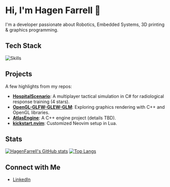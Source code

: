 # Hi, I'm Hagen Farrell 👋

I'm a developer passionate about Robotics, Embedded Systems, 3D printing & graphics programming.

## Tech Stack
![Skills](https://skillicons.dev/icons?i=cpp,cs,lua,neovim)

## Projects
A few highlights from my repos:
- **[HospitalScenario](https://github.com/HagenFarrell/HospitalScenario)**: A multiplayer tactical simulation in C# for radiological response training (4 stars).
- **[OpenGL-GLFW-GLEW-GLM](https://github.com/HagenFarrell/OpenGL-GLFW-GLEW-GLM)**: Exploring graphics rendering with C++ and OpenGL libraries.
- **[AtlasEngine](https://github.com/HagenFarrell/AtlasEngine)**: A C++ engine project (details TBD).
- **[kickstart.nvim](https://github.com/HagenFarrell/kickstart.nvim)**: Customized Neovim setup in Lua.

## Stats
[![HagenFarrell's GitHub stats](https://github-readme-stats.vercel.app/api?username=HagenFarrell&show_icons=true&theme=radical)](https://github.com/anuraghazra/github-readme-stats)
[![Top Langs](https://github-readme-stats.vercel.app/api/top-langs/?username=HagenFarrell&layout=compact&langs_count=6)](https://github.com/anuraghazra/github-readme-stats)

## Connect with Me
- [LinkedIn](https://linkedin.com/in/hagenfarrell)
